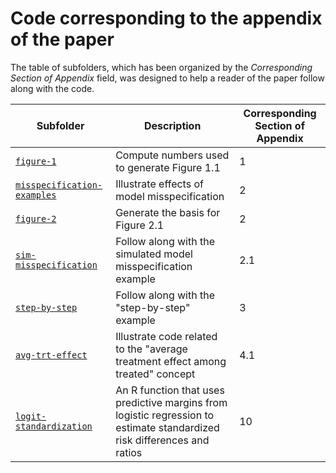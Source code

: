 # Code corresponding to the appendix of the paper

The table of subfolders, which has been organized by the *Corresponding Section of Appendix* field, was designed to help a reader of the paper follow along with the code. 

| Subfolder  | Description  | Corresponding Section of Appendix |
|-------------------------------|--------------|------------------|
| [`figure-1`](./figure-1) | Compute numbers used to generate Figure 1.1 | 1 |
| [`misspecification-examples`](./misspecification-examples) | Illustrate effects of model misspecification | 2 | 
| [`figure-2`](./figure-2) | Generate the basis for Figure 2.1  | 2 |
| [`sim-misspecification`](./sim-misspecification) | Follow along with the simulated model misspecification example | 2.1  |
| [`step-by-step`](./step-by-step) | Follow along with the "step-by-step" example | 3  |
| [`avg-trt-effect`](./avg-trt-effect) | Illustrate code related to the "average treatment effect among treated" concept | 4.1 | 
| [`logit-standardization`](./logit-standardization) | An R function that uses predictive margins from logistic regression to estimate standardized risk differences and ratios| 10  |
